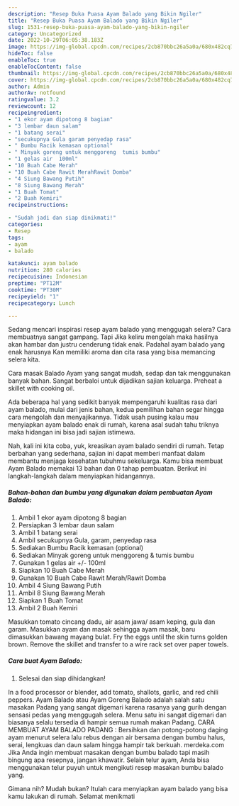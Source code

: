 ```yaml
---
description: "Resep Buka Puasa Ayam Balado yang Bikin Ngiler"
title: "Resep Buka Puasa Ayam Balado yang Bikin Ngiler"
slug: 1531-resep-buka-puasa-ayam-balado-yang-bikin-ngiler
category: Uncategorized
date: 2022-10-29T06:05:38.183Z
image: https://img-global.cpcdn.com/recipes/2cb870bbc26a5a0a/680x482cq70/ayam-balado-foto-resep-utama.jpg
hideToc: false
enableToc: true
enableTocContent: false
thumbnail: https://img-global.cpcdn.com/recipes/2cb870bbc26a5a0a/680x482cq70/ayam-balado-foto-resep-utama.jpg
cover: https://img-global.cpcdn.com/recipes/2cb870bbc26a5a0a/680x482cq70/ayam-balado-foto-resep-utama.jpg
author: Admin
authorAv: notfound
ratingvalue: 3.2
reviewcount: 12
recipeingredient:
- "1 ekor ayam dipotong 8 bagian"
- "3 lembar daun salam"
- "1 batang serai"
- "secukupnya Gula garam penyedap rasa"
- " Bumbu Racik kemasan optional"
- " Minyak goreng untuk menggoreng  tumis bumbu"
- "1 gelas air  100ml"
- "10 Buah Cabe Merah"
- "10 Buah Cabe Rawit MerahRawit Domba"
- "4 Siung Bawang Putih"
- "8 Siung Bawang Merah"
- "1 Buah Tomat"
- "2 Buah Kemiri"
recipeinstructions:

- "Sudah jadi dan siap dinikmati!"
categories:
- Resep
tags:
- ayam
- balado

katakunci: ayam balado 
nutrition: 280 calories
recipecuisine: Indonesian
preptime: "PT12M"
cooktime: "PT30M"
recipeyield: "1"
recipecategory: Lunch

---
```



Sedang mencari inspirasi resep ayam balado yang menggugah selera? Cara membuatnya sangat gampang. Tapi Jika keliru mengolah maka hasilnya akan hambar dan justru cenderung tidak enak. Padahal ayam balado yang enak harusnya Kan memiliki aroma dan cita rasa yang bisa memancing selera kita.


Cara masak Balado Ayam yang sangat mudah, sedap dan tak menggunakan banyak bahan. Sangat berbaloi untuk dijadikan sajian keluarga. Preheat a skillet with cooking oil.

Ada beberapa hal yang sedikit banyak mempengaruhi kualitas rasa dari ayam balado, mulai dari jenis bahan, kedua pemilihan bahan segar hingga cara mengolah dan menyajikannya. Tidak usah pusing kalau mau menyiapkan ayam balado enak di rumah, karena asal sudah tahu triknya maka hidangan ini bisa jadi sajian istimewa.


Nah, kali ini kita coba, yuk, kreasikan ayam balado sendiri di rumah. Tetap berbahan yang sederhana, sajian ini dapat memberi manfaat dalam membantu menjaga kesehatan tubuhmu sekeluarga. Kamu bisa membuat Ayam Balado memakai 13 bahan dan 0 tahap pembuatan. Berikut ini langkah-langkah dalam menyiapkan hidangannya.

<!--inarticleads1-->

##### Bahan-bahan dan bumbu yang digunakan dalam pembuatan Ayam Balado:

1. Ambil 1 ekor ayam dipotong 8 bagian
1. Persiapkan 3 lembar daun salam
1. Ambil 1 batang serai
1. Ambil secukupnya Gula, garam, penyedap rasa
1. Sediakan  Bumbu Racik kemasan (optional)
1. Sediakan  Minyak goreng untuk menggoreng &amp; tumis bumbu
1. Gunakan 1 gelas air +/- 100ml
1. Siapkan 10 Buah Cabe Merah
1. Gunakan 10 Buah Cabe Rawit Merah/Rawit Domba
1. Ambil 4 Siung Bawang Putih
1. Ambil 8 Siung Bawang Merah
1. Siapkan 1 Buah Tomat
1. Ambil 2 Buah Kemiri


Masukkan tomato cincang dadu, air asam jawa/ asam keping, gula dan garam. Masukkan ayam dan masak sehingga ayam masak, baru dimasukkan bawang mayang bulat. Fry the eggs until the skin turns golden brown. Remove the skillet and transfer to a wire rack set over paper towels. 

<!--inarticleads2-->

##### Cara buat Ayam Balado:


1. Selesai dan siap dihidangkan!

In a food processor or blender, add tomato, shallots, garlic, and red chili peppers. Ayam Balado atau Ayam Goreng Balado adalah salah satu masakan Padang yang sangat digemari karena rasanya yang gurih dengan sensasi pedas yang menggugah selera. Menu satu ini sangat digemari dan biasanya selalu tersedia di hampir semua rumah makan Padang. CARA MEMBUAT AYAM BALADO PADANG : Bersihkan dan potong-potong daging ayam menurut selera lalu rebus dengan air bersama dengan bumbu halus, serai, lengkuas dan daun salam hingga hampir tak berkuah. merdeka.com Jika Anda ingin membuat masakan dengan bumbu balado tapi masih bingung apa resepnya, jangan khawatir. Selain telur ayam, Anda bisa menggunakan telur puyuh untuk mengikuti resep masakan bumbu balado yang. 

Gimana nih? Mudah bukan? Itulah cara menyiapkan ayam balado yang bisa kamu lakukan di rumah. Selamat menikmati
